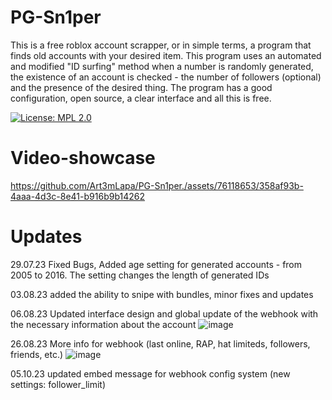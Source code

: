 # PG-Sn1per
This is a free roblox account scrapper, or in simple terms, a program that finds old accounts with your desired item.
This program uses an automated and modified "ID surfing" method when a number is randomly generated, the existence of an account is checked - the number of followers (optional) and the presence of the desired thing. The program has a good configuration, open source, a clear interface and all this is free.

[![License: MPL 2.0](https://img.shields.io/badge/License-MPL_2.0-brightgreen.svg)](https://opensource.org/licenses/MPL-2.0)
# Video-showcase
https://github.com/Art3mLapa/PG-Sn1per./assets/76118653/358af93b-4aaa-4d3c-8e41-b916b9b14262
# Updates
29.07.23
Fixed Bugs, Added age setting for generated accounts - from 2005 to 2016. The setting changes the length of generated IDs

03.08.23
added the ability to snipe with bundles, minor fixes and updates

06.08.23
Updated interface design and global update of the webhook with the necessary information about the account
![image](https://github.com/Art3mLapa/PG-Sn1per./assets/76118653/ee10e7ba-d695-4264-9404-5e439ad26482)

26.08.23
More info for webhook (last online, RAP, hat limiteds, followers, friends, etc.)
![image](https://github.com/Art3mLapa/PG-Sn1per./assets/76118653/dd2318e3-10f1-483a-a56f-c105979f3445)

05.10.23
updated embed message for webhook
config system (new settings: follower_limit)
